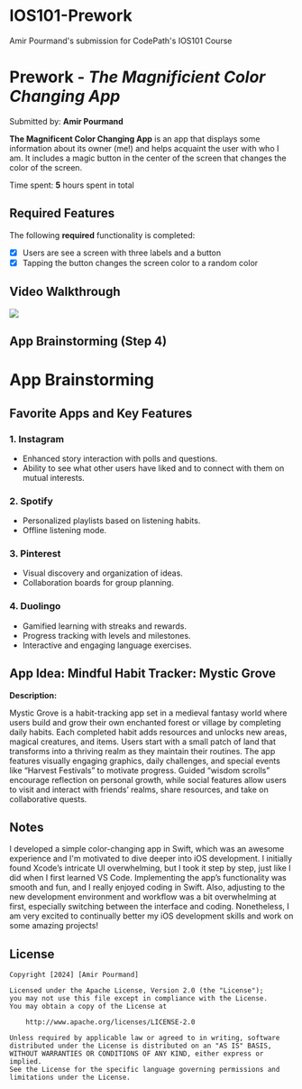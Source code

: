 # IOS101-Prework
Amir Pourmand's submission for CodePath's IOS101 Course
# Prework - *The Magnificient Color Changing App*

Submitted by: **Amir Pourmand**

**The Magnificent Color Changing App** is an app that displays some information about its owner (me!) and helps acquaint the user with who I am. It includes a magic button in the center of the screen that changes the color of the screen. 

Time spent: **5** hours spent in total

## Required Features

The following **required** functionality is completed:

- [X] Users are see a screen with three labels and a button
- [X] Tapping the button changes the screen color to a random color
 
## Video Walkthrough

<div>
    <a href="https://www.loom.com/share/9c99674639de4af18a8e001ef8ed633c">
    </a>
    <a href="https://www.loom.com/share/9c99674639de4af18a8e001ef8ed633c">
      <img style="max-width:300px;" src="https://cdn.loom.com/sessions/thumbnails/9c99674639de4af18a8e001ef8ed633c-766350883f3fdb61-full-play.gif">
    </a>
  </div>

## App Brainstorming (Step 4)

# App Brainstorming

## Favorite Apps and Key Features

### 1. Instagram
- Enhanced story interaction with polls and questions.
- Ability to see what other users have liked and to connect with them on mutual interests.

### 2. Spotify
- Personalized playlists based on listening habits.
- Offline listening mode.

### 3. Pinterest
- Visual discovery and organization of ideas.
- Collaboration boards for group planning.

### 4. Duolingo
- Gamified learning with streaks and rewards.
- Progress tracking with levels and milestones.
- Interactive and engaging language exercises.

## App Idea: Mindful Habit Tracker: Mystic Grove

**Description:**  

Mystic Grove is a habit-tracking app set in a medieval fantasy world where users build and grow their own enchanted forest or village by completing daily habits. Each completed habit adds resources and unlocks new areas, magical creatures, and items. Users start with a small patch of land that transforms into a thriving realm as they maintain their routines. The app features visually engaging graphics, daily challenges, and special events like “Harvest Festivals” to motivate progress. Guided “wisdom scrolls” encourage reflection on personal growth, while social features allow users to visit and interact with friends’ realms, share resources, and take on collaborative quests.

## Notes

I developed a simple color-changing app in Swift, which was an awesome experience and I'm motivated to dive deeper into iOS development. I initially found Xcode’s intricate UI overwhelming, but I took it step by step, just like I did when I first learned VS Code. Implementing the app’s functionality was smooth and fun, and I really enjoyed coding in Swift. Also, adjusting to the new development environment and workflow was a bit overwhelming at first, especially switching between the interface and coding. Nonetheless, I am very excited to continually better my iOS development skills and work on some amazing projects!

## License

    Copyright [2024] [Amir Pourmand]

    Licensed under the Apache License, Version 2.0 (the "License");
    you may not use this file except in compliance with the License.
    You may obtain a copy of the License at

        http://www.apache.org/licenses/LICENSE-2.0

    Unless required by applicable law or agreed to in writing, software
    distributed under the License is distributed on an "AS IS" BASIS,
    WITHOUT WARRANTIES OR CONDITIONS OF ANY KIND, either express or implied.
    See the License for the specific language governing permissions and
    limitations under the License.
